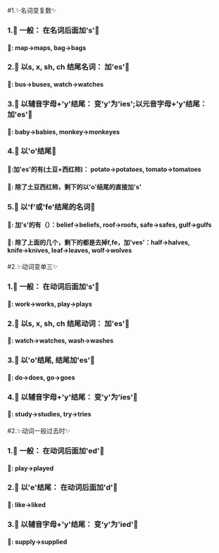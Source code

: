 #1.✨名词变复数✨
### 1.🦄 一般： 在名词后面加's'🦄
#### 🌰: map→maps, bag→bags

### 2.🦄 以s, x, sh, ch 结尾名词： 加'es'🦄
#### 🌰: bus→buses, watch→watches

### 3.🦄 以辅音字母+'y'结尾： 变'y'为'ies';以元音字母+'y'结尾： 加'es'🦄
#### 🌰: baby→babies, monkey→monkeyes

### 4.🦄 以'o'结尾🦄
#### 🌰:加'es'的有(土豆+西红柿)： potato→potatoes, tomato→tomatoes
#### 🌰: 除了土豆西红柿，剩下的以'o'结尾的直接加's'

### 5.🦄 以'f'或'fe'结尾的名词🦄
#### 🌰: 加's'的有（）：belief→beliefs, roof→roofs, safe→safes, gulf→gulfs
#### 🌰: 除了上面的几个，剩下的都是去掉f,fe，加'ves'：half→halves, knife→knives, leaf→leaves, wolf→wolves


#2.✨动词变单三✨
### 1.🦄 一般： 在动词后面加's'🦄
#### 🌰: work→works, play→plays

### 2.🦄 以s, x, sh, ch 结尾动词： 加'es'🦄
#### 🌰: watch→watches, wash→washes

### 3.🦄 以'o'结尾, 结尾加'es'🦄
#### 🌰: do→does, go→goes

### 4.🦄 以辅音字母+'y'结尾： 变'y'为'ies'🦄
#### 🌰: study→studies, try→tries


#2.✨动词一般过去时✨
### 1.🦄 一般： 在动词后面加'ed'🦄
#### 🌰:  play→played

### 2.🦄 以'e'结尾： 在动词后面加'd'🦄
#### 🌰:  like→liked

### 3.🦄 以辅音字母+'y'结尾： 变'y'为'ied'🦄
#### 🌰:  supply→supplied
